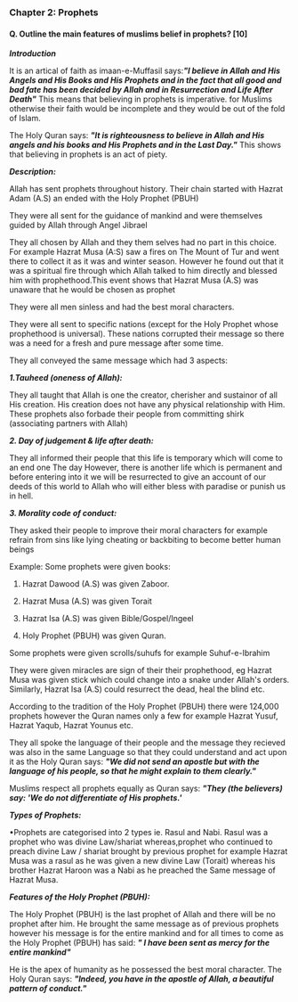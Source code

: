 ### Chapter 2: Prophets

#### Q. Outline the main features of muslims belief in prophets? [10]

***Introduction***

It is an artical of faith as imaan-e-Muffasil says:***"I believe in Allah and His Angels and His Books and His Prophets and in the fact that all good and bad fate has been decided by Allah and in Resurrection and Life After Death"***
This means that believing in prophets is imperative. for Muslims otherwise their faith would be incomplete and they would be out of the fold of Islam.

The Holy Quran says:
***"It is righteousness to believe in Allah and His angels and his books and His Prophets and in the Last Day."*** This shows that believing in prophets is an
act of piety.

***Description:***

Allah has sent prophets throughout history. Their chain started with Hazrat Adam (A.S) an ended with the Holy Prophet (PBUH)

They were all sent for the guidance of mankind and were themselves guided by Allah through Angel Jibrael

They all chosen by Allah and they them selves had no part in this choice. For example  Hazrat Musa (A:S) saw a fires on The Mount of
Tur and went there to collect it as it was and winter season. However he found out that it was a spiritual fire through which Allah talked
to him directly and blessed him with prophethood.This event shows that Hazrat Musa (A.S) was unaware that he would be chosen as prophet

They were all men sinless and had the best moral characters.

They were all sent to specific nations (except for the Holy Prophet whose prophethood is universal). These nations corrupted their message
so there was a need for a fresh and
pure message after some time.

They all conveyed the same message which had 3 aspects: 

***1.Tauheed (oneness of Allah):***

They all taught that Allah is one
the creator, cherisher and sustainor of all His creation. His creation does not have any physical
relationship with Him. These prophets also forbade their people from committing shirk (associating
partners with Allah)

***2. Day of judgement & life after death:***

They all informed their people that this life
is temporary which will come to an end one
The day However, there is another life which is
permanent and before entering into it we will
be resurrected to give an account of our deeds
of this world to Allah who will either bless
with paradise or punish us in hell.

***3. Morality code of conduct:***

They asked their people to improve their moral
characters for example refrain from sins like
lying cheating or backbiting to become better
human beings

Example:
Some prophets were given books:

1. Hazrat Dawood (A.S) was given Zaboor.

2. Hazrat Musa (A.S) was given Torait

3. Hazrat Isa (A.S) was given Bible/Gospel/Ingeel

4. Holy Prophet (PBUH) was given Quran.

Some prophets were given scrolls/suhufs for
example Suhuf-e-Ibrahim

They were given miracles are sign of their
their prophethood, eg Hazrat Musa was given
stick which could change into a snake under Allah's orders. Similarly, Hazrat Isa (A.S) could resurrect the dead, heal the blind etc.

According to the tradition of the Holy
Prophet (PBUH) there were 124,000 prophets however the Quran names only a few for example Hazrat Yusuf, Hazrat Yaqub, Hazrat
Younus etc.

They all spoke the language of their people
and the message they recieved was also in the
same Language so that they could understand and
act upon it as the Holy Quran says:
***"We did not send an apostle but with the language of his people, so that he might
explain to them clearly."***

Muslims respect all prophets equally as Quran says: ***"They (the believers) say: 'We do not differentiate of His prophets.'***

***Types of Prophets:*** 

•Prophets are categorised into 2 types ie. Rasul
and Nabi. Rasul was a prophet who was
divine Law/shariat whereas,prophet who continued to preach divine Law / shariat brought by previous prophet for example Hazrat Musa was a rasul as he was given a new divine
Law (Torait) whereas his brother Hazrat
Haroon was a Nabi as he preached the Same message
of Hazrat Musa.

***Features of the Holy Prophet (PBUH):***

The Holy Prophet (PBUH) is the last prophet of
 Allah and there will be no prophet after him.
He brought the same message as of previous
prophets however his message is for the entire
mankind and for all times to come as the
Holy Prophet (PBUH) has said: ***" I have been sent as mercy for the entire mankind"***

He is the apex of humanity as he possessed
the best moral character. The Holy Quran says:
***"Indeed, you have in the apostle of Allah, a
beautiful pattern of conduct."***


